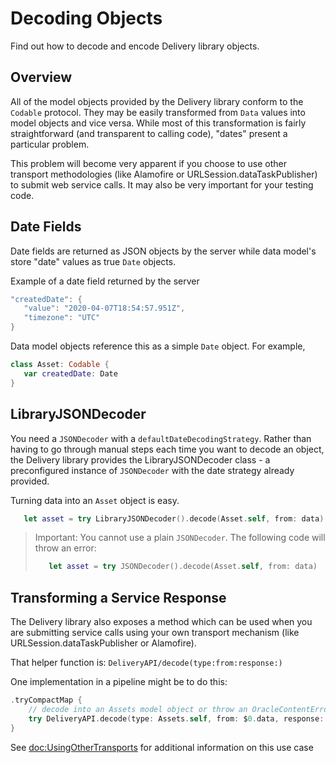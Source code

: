 # Decoding Objects

Find out how to decode and encode Delivery library objects.

## Overview
All of the model objects provided by the Delivery library conform to the `Codable` protocol. They may be easily transformed from `Data` values into model objects and vice versa. While most of this transformation is fairly straightforward (and transparent to calling code), "dates" present a particular problem.

This problem will become very apparent if you choose to use other transport methodologies (like Alamofire or URLSession.dataTaskPublisher) to submit web service calls. It may also be very important for your testing code.

## Date Fields 
Date fields are returned as JSON objects by the server while data model's store "date" values as true `Date` objects. 

Example of a date field returned by the server 
```swift 
"createdDate": {
   "value": "2020-04-07T18:54:57.951Z",
   "timezone": "UTC"
}
```

Data model objects reference this as a simple `Date` object. For example, 

```swift
class Asset: Codable { 
   var createdDate: Date
}
``` 

## LibraryJSONDecoder 
You need a `JSONDecoder` with a `defaultDateDecodingStrategy`. Rather than having to go through manual steps each time you want to decode an object, the Delivery library provides the LibraryJSONDecoder class - a preconfigured instance of `JSONDecoder` with the date strategy already provided.

Turning data into an ``Asset`` object is easy.

```swift 
   let asset = try LibraryJSONDecoder().decode(Asset.self, from: data)
```

> Important: You cannot use a plain `JSONDecoder`. The following code will throw an error:
> ```swift 
>    let asset = try JSONDecoder().decode(Asset.self, from: data)
> ```

## Transforming a Service Response 
The Delivery library also exposes a method which can be used when you are submitting service calls using your own transport mechanism (like URLSession.dataTaskPublisher or Alamofire). 

That helper function is: 
``DeliveryAPI/decode(type:from:response:)``

One implementation in a pipeline might be to do this: 
```swift 
.tryCompactMap {
    // decode into an Assets model object or throw an OracleContentError
    try DeliveryAPI.decode(type: Assets.self, from: $0.data, response: $0.response)
}
```

See <doc:UsingOtherTransports> for additional information on this use case



